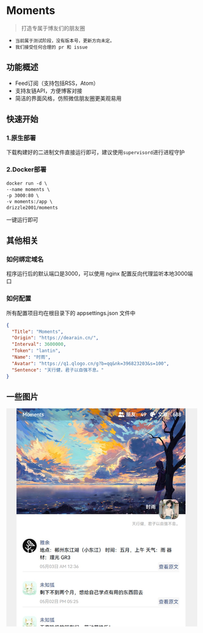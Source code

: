 # Moments

> 打造专属于博友们的朋友圈

* `当前属于测试阶段，没有版本号，更新方向未定。`
* `我们接受任何合理的 pr 和 issue `

## 功能概述

* Feed订阅（支持包括RSS，Atom）
* 支持友链API，方便博客对接
* 简洁的界面风格，仿照微信朋友圈更美观易用

## 快速开始

### 1.原生部署

下载构建好的二进制文件直接运行即可，建议使用`supervisord`进行进程守护

### 2.Docker部署

```
docker run -d \
--name moments \
-p 3000:80 \
-v moments:/app \
drizzle2001/moments
```

一键运行即可

## 其他相关

### 如何绑定域名

程序运行后的默认端口是3000，可以使用 nginx 配置反向代理监听本地3000端口

### 如何配置

所有配置项目均在根目录下的 appsettings.json 文件中

```json
{
  "Title": "Moments",
  "Origin": "https://dearain.cn/",
  "Interval": 3600000,
  "Token": "lantin",
  "Name": "时雨",
  "Avatar": "https://q1.qlogo.cn/g?b=qq&nk=396823203&s=100",
  "Sentence": "天行健，君子以自强不息。"
}
```

## 一些图片

![display.jpg](wwwroot/display.jpg)
